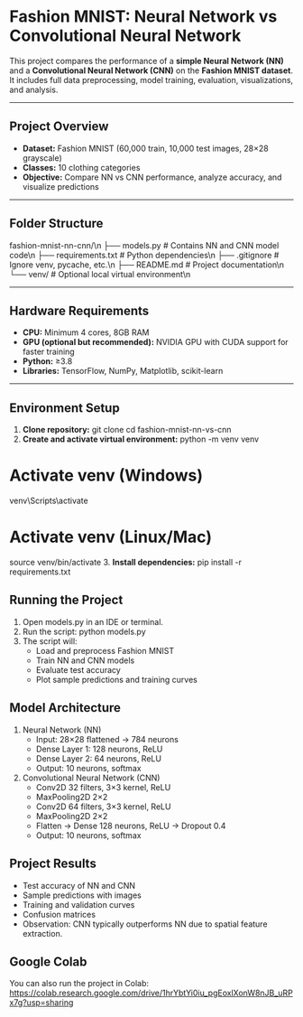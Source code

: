 # Fashion MNIST: Neural Network vs Convolutional Neural Network

This project compares the performance of a **simple Neural Network (NN)** and a **Convolutional Neural Network (CNN)** on the **Fashion MNIST dataset**. It includes full data preprocessing, model training, evaluation, visualizations, and analysis.

---

## Project Overview

- **Dataset:** Fashion MNIST (60,000 train, 10,000 test images, 28×28 grayscale)
- **Classes:** 10 clothing categories
- **Objective:** Compare NN vs CNN performance, analyze accuracy, and visualize predictions

---

## Folder Structure
fashion-mnist-nn-cnn/\n
├── models.py # Contains NN and CNN model code\n
├── requirements.txt # Python dependencies\n
├── .gitignore # Ignore venv, pycache, etc.\n
├── README.md # Project documentation\n
└── venv/ # Optional local virtual environment\n


---

## Hardware Requirements

- **CPU:** Minimum 4 cores, 8GB RAM  
- **GPU (optional but recommended):** NVIDIA GPU with CUDA support for faster training  
- **Python:** ≥3.8  
- **Libraries:** TensorFlow, NumPy, Matplotlib, scikit-learn

---

## Environment Setup

1. **Clone repository:**
git clone <your-repo-url>
cd fashion-mnist-nn-vs-cnn
2. **Create and activate virtual environment:**
python -m venv venv
# Activate venv (Windows)
venv\Scripts\activate
# Activate venv (Linux/Mac)
source venv/bin/activate
3. **Install dependencies:**
pip install -r requirements.txt

## Running the Project
1. Open models.py in an IDE or terminal.
2. Run the script:
    python models.py
3. The script will:
    - Load and preprocess Fashion MNIST
    - Train NN and CNN models
    - Evaluate test accuracy
    - Plot sample predictions and training curves
## Model Architecture
1. Neural Network (NN)
    - Input: 28×28 flattened → 784 neurons
    - Dense Layer 1: 128 neurons, ReLU
    - Dense Layer 2: 64 neurons, ReLU
    - Output: 10 neurons, softmax
2. Convolutional Neural Network (CNN)
    - Conv2D 32 filters, 3×3 kernel, ReLU
    - MaxPooling2D 2×2
    - Conv2D 64 filters, 3×3 kernel, ReLU
    - MaxPooling2D 2×2
    - Flatten → Dense 128 neurons, ReLU → Dropout 0.4
    - Output: 10 neurons, softmax
## Project Results
- Test accuracy of NN and CNN
- Sample predictions with images
- Training and validation curves
- Confusion matrices
- Observation: CNN typically outperforms NN due to spatial feature extraction.

## Google Colab
You can also run the project in Colab:
https://colab.research.google.com/drive/1hrYbtYi0iu_pgEoxlXonW8nJB_uRPx7g?usp=sharing
